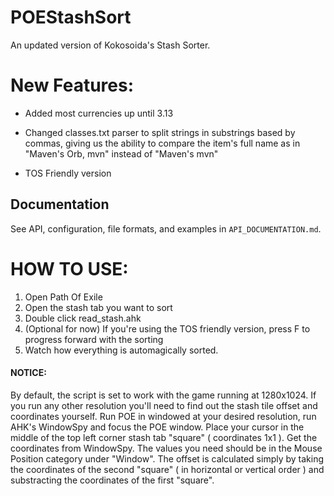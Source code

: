 # POEStashSort
An updated version of Kokosoida's Stash Sorter.

# New Features:

* Added most currencies up until 3.13

* Changed classes.txt parser to split strings in substrings based by commas, giving us the ability to compare the item's full name as in "Maven's Orb, mvn" instead of "Maven's mvn"

* TOS Friendly version

## Documentation
See API, configuration, file formats, and examples in `API_DOCUMENTATION.md`.

# HOW TO USE: 
1. Open Path Of Exile
2. Open the stash tab you want to sort
3. Double click read_stash.ahk
4. (Optional for now) If you're using the TOS friendly version, press F to progress forward with the sorting
5. Watch how everything is automagically sorted.

#### NOTICE:
By default, the script is set to work with the game running at 1280x1024. If you run any other resolution you'll need to find out the stash tile offset and coordinates yourself.
Run POE in windowed at your desired resolution, run AHK's WindowSpy and focus the POE window. Place your cursor in the middle of the top left corner stash tab "square" ( coordinates 1x1 ). Get the coordinates from WindowSpy. The values you need should be in the Mouse Position category under "Window". The offset is calculated simply by taking the coordinates of the second "square" ( in horizontal or vertical order ) and substracting the coordinates of the first "square".
